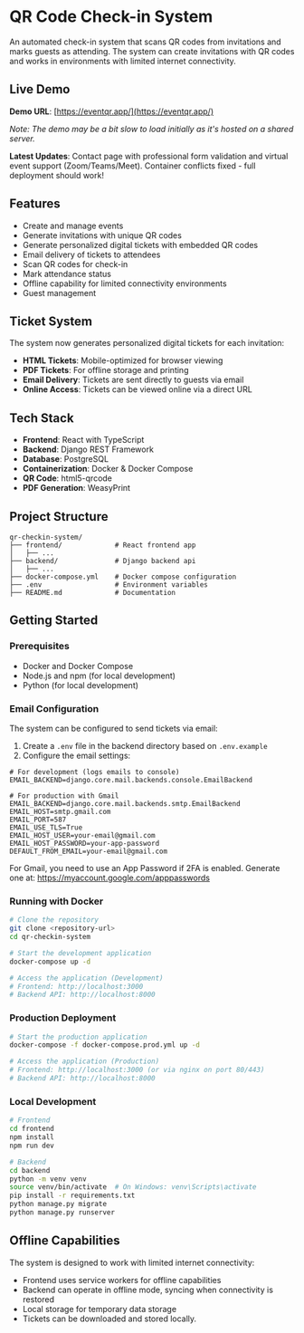 # QR Code Check-in System

An automated check-in system that scans QR codes from invitations and marks guests as attending. The system can create invitations with QR codes and works in environments with limited internet connectivity.

## Live Demo

**Demo URL**: [https://eventqr.app/](https://eventqr.app/)

*Note: The demo may be a bit slow to load initially as it's hosted on a shared server.*

**Latest Updates**: Contact page with professional form validation and virtual event support (Zoom/Teams/Meet). Container conflicts fixed - full deployment should work!

## Features

- Create and manage events
- Generate invitations with unique QR codes
- Generate personalized digital tickets with embedded QR codes
- Email delivery of tickets to attendees
- Scan QR codes for check-in
- Mark attendance status
- Offline capability for limited connectivity environments
- Guest management

## Ticket System

The system now generates personalized digital tickets for each invitation:

- **HTML Tickets**: Mobile-optimized for browser viewing
- **PDF Tickets**: For offline storage and printing
- **Email Delivery**: Tickets are sent directly to guests via email
- **Online Access**: Tickets can be viewed online via a direct URL

## Tech Stack

- **Frontend**: React with TypeScript
- **Backend**: Django REST Framework
- **Database**: PostgreSQL
- **Containerization**: Docker & Docker Compose
- **QR Code**: html5-qrcode
- **PDF Generation**: WeasyPrint

## Project Structure

```
qr-checkin-system/
├── frontend/             # React frontend app
│   ├── ...
├── backend/              # Django backend api
│   ├── ...
├── docker-compose.yml    # Docker compose configuration
├── .env                  # Environment variables
├── README.md             # Documentation
```

## Getting Started

### Prerequisites

- Docker and Docker Compose
- Node.js and npm (for local development)
- Python (for local development)

### Email Configuration

The system can be configured to send tickets via email:

1. Create a `.env` file in the backend directory based on `.env.example`
2. Configure the email settings:

```
# For development (logs emails to console)
EMAIL_BACKEND=django.core.mail.backends.console.EmailBackend

# For production with Gmail
EMAIL_BACKEND=django.core.mail.backends.smtp.EmailBackend
EMAIL_HOST=smtp.gmail.com
EMAIL_PORT=587
EMAIL_USE_TLS=True
EMAIL_HOST_USER=your-email@gmail.com
EMAIL_HOST_PASSWORD=your-app-password
DEFAULT_FROM_EMAIL=your-email@gmail.com
```

For Gmail, you need to use an App Password if 2FA is enabled.
Generate one at: https://myaccount.google.com/apppasswords

### Running with Docker

```bash
# Clone the repository
git clone <repository-url>
cd qr-checkin-system

# Start the development application
docker-compose up -d

# Access the application (Development)
# Frontend: http://localhost:3000
# Backend API: http://localhost:8000
```

### Production Deployment

```bash
# Start the production application
docker-compose -f docker-compose.prod.yml up -d

# Access the application (Production)
# Frontend: http://localhost:3000 (or via nginx on port 80/443)
# Backend API: http://localhost:8000
```

### Local Development

```bash
# Frontend
cd frontend
npm install
npm run dev

# Backend
cd backend
python -m venv venv
source venv/bin/activate  # On Windows: venv\Scripts\activate
pip install -r requirements.txt
python manage.py migrate
python manage.py runserver
```

## Offline Capabilities

The system is designed to work with limited internet connectivity:

- Frontend uses service workers for offline capabilities
- Backend can operate in offline mode, syncing when connectivity is restored
- Local storage for temporary data storage
- Tickets can be downloaded and stored locally.



